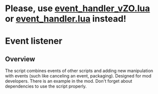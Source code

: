 # Please, use [event_handler_vZO.lua](https://github.com/ZwerOxotnik/zk-factorio-static-lib/blob/master/lualibs/event_handler_vZO.lua) or [event_handler.lua](https://github.com/wube/factorio-data/blob/master/core/lualib/event_handler.lua) instead!

# Event listener

## Overview

The script combines events of other scripts and adding new manipulation with events (such like canceling an event, packaging). Designed for mod developers. There is an example in the mod. Don't forget about dependencies to use the script properly.
